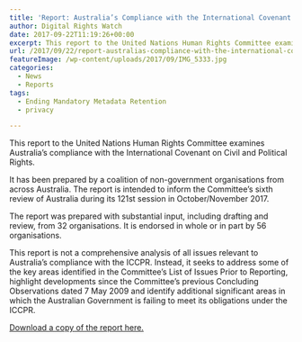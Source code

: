 ```yaml
---
title: 'Report: Australia’s Compliance with the International Covenant on Civil and Political Rights'
author: Digital Rights Watch
date: 2017-09-22T11:19:26+00:00
excerpt: This report to the United Nations Human Rights Committee examines Australia’s compliance with the International Covenant on Civil and Political Rights.
url: /2017/09/22/report-australias-compliance-with-the-international-covenant-on-civil-and-political-rights/
featureImage: /wp-content/uploads/2017/09/IMG_5333.jpg
categories:
  - News
  - Reports
tags:
  - Ending Mandatory Metadata Retention
  - privacy

---
```

This report to the United Nations Human Rights Committee examines Australia’s compliance with the International Covenant on Civil and Political Rights.

It has been prepared by a coalition of non-government organisations from across Australia. The report is intended to inform the Committee’s sixth review of Australia during its 121st session in October/November 2017.

The report was prepared with substantial input, including drafting and review, from 32 organisations. It is endorsed in whole or in part by 56 organisations.

<p style="text-align: left;">
  This report is not a comprehensive analysis of all issues relevant to Australia’s compliance with the ICCPR. Instead, it seeks to address some of the key areas identified in the Committee’s List of Issues Prior to Reporting, highlight developments since the Committee’s previous Concluding Observations dated 7 May 2009 and identify additional significant areas in which the Australian Government is failing to meet its obligations under the ICCPR.
</p>

<p style="text-align: left;">
  <a href="https://www.hrlc.org.au/s/18623-PUB-ICCPR-Report-for-HRLC-2017-WEB.pdf">Download a copy of the report here.</a>
</p>